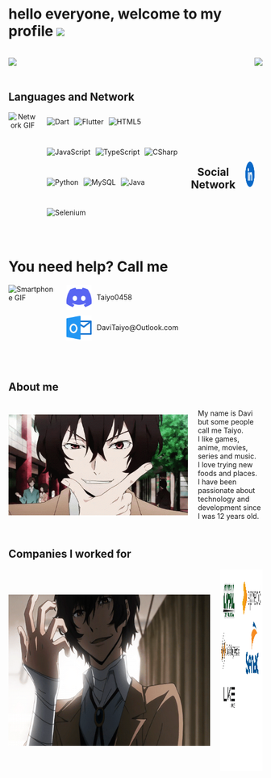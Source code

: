 # hello everyone, welcome to my profile <a> <img height="50em" src="https://media.tenor.com/hhp1VW3Umd0AAAAC/anime-dazai.gif"/> </a>


<div>
  <br />
  <img height="180em" src="https://github-readme-stats.vercel.app/api?username=DaviTaiyo&show_icons=true&theme=midnight-purple&include_all_commits=true&count_private=true" />
  <img align="right" height="180em" src="https://github-readme-stats.vercel.app/api/top-langs/?username=DaviTaiyo&layout=compact&langs_count=16&theme=midnight-purple" />
</div>

<br/>

<section align="center">
  <h1 align="left">Languages and Network</h1>
  <div style="display: flex; align-items: center; gap: 20px;">
    <img height="250" src="https://i.pinimg.com/originals/06/1a/0b/061a0b2c52c8d509840f4c902fc966b3.gif" alt="Network GIF" />
    <div style="display: flex; flex-wrap: wrap; gap: 10px;">
      <img height="50" src="https://cdn.jsdelivr.net/gh/devicons/devicon/icons/dart/dart-original.svg" alt="Dart" />
      <img height="50" src="https://cdn.jsdelivr.net/gh/devicons/devicon/icons/flutter/flutter-original.svg" alt="Flutter" />
      <img height="50" src="https://cdn.jsdelivr.net/gh/devicons/devicon/icons/html5/html5-original.svg" alt="HTML5" />
      <img height="50" src="https://cdn.jsdelivr.net/gh/devicons/devicon/icons/javascript/javascript-original.svg" alt="JavaScript" />
      <img height="50" src="https://cdn.jsdelivr.net/gh/devicons/devicon/icons/typescript/typescript-original.svg" alt="TypeScript" />
      <img height="50" src="https://cdn.jsdelivr.net/gh/devicons/devicon/icons/csharp/csharp-original.svg" alt="CSharp" />
      <img height="50" src="https://cdn.jsdelivr.net/gh/devicons/devicon/icons/python/python-original.svg" alt="Python" />
      <img height="50" src="https://cdn.jsdelivr.net/gh/devicons/devicon/icons/mysql/mysql-original-wordmark.svg" alt="MySQL" />
      <img height="50" src="https://cdn.jsdelivr.net/gh/devicons/devicon@latest/icons/java/java-original-wordmark.svg" alt="Java" />
      <img height="50" src="https://cdn.jsdelivr.net/gh/devicons/devicon@latest/icons/selenium/selenium-original.svg" alt="Selenium" />


  </div>

  <h1>Social Network</h1>
  <a href="https://www.linkedin.com/in/davi-paulino-b82134128/" target="_blank">
    <img height="50" src="linkedin.png" alt="LinkedIn" />
  </a>
</section>

<h1 align="left">You need help? Call me</h1>
<div style="display: flex; align-items: flex-start; gap: 20px; margin-bottom: 40px;">
  <img height="150" src="smartphone.gif" alt="Smartphone GIF" />
  <div style="display: flex; flex-direction: column; gap: 10px; width: 100%;">
    <div style="display: flex; align-items: center; gap: 10px;">
      <img height="50" src="discordia.png" alt="Discord" />
      <span>Taiyo0458</span>
    </div>
    <div style="display: flex; align-items: center; gap: 10px;">
      <img height="50" src="outlook.png" alt="Outlook" />
      <span>DaviTaiyo@Outlook.com</span>
    </div>
  </div>
</div>


<section>
  <h1>About me</h1>
  <div style="display: flex; align-items: center; gap: 20px; margin-bottom: 40px;">
    <img height="200" src="aboutme.gif" alt="About me GIF" />
    <p>
      My name is Davi but some people call me Taiyo.<br />
      I like games, anime, movies, series and music.<br />
      I love trying new foods and places.<br />
      I have been passionate about technology and development since I was 12 years old.
    </p>
  </div>
</section>

<section style="margin-top: 40px;">
  <h1 align="left">Companies I worked for</h1>
  <div style="display: flex; align-items: center; gap: 20px;">
    <img align="left" height="300" width="400" src="work.gif" alt="Work GIF" />
    <div style="display: flex; flex-wrap: wrap; gap: 20px;">
      <img height="400" width="600"  src="Empresas_em_que_trabalhei.png" alt="Empresas" />
    </div>
  </div>
</section>
